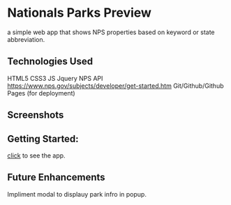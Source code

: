 # Nationals Parks Preview

a simple web app that shows NPS properties based on keyword or state abbreviation. 

## Technologies Used
HTML5
CSS3
JS
Jquery
NPS API https://www.nps.gov/subjects/developer/get-started.htm 
Git/Github/Github Pages (for deployment)

## Screenshots

## Getting Started:
[click](https://garrettruss.github.io/NPS-Project/) to see the app. 

## Future Enhancements
Impliment modal to displauy park infro in popup.